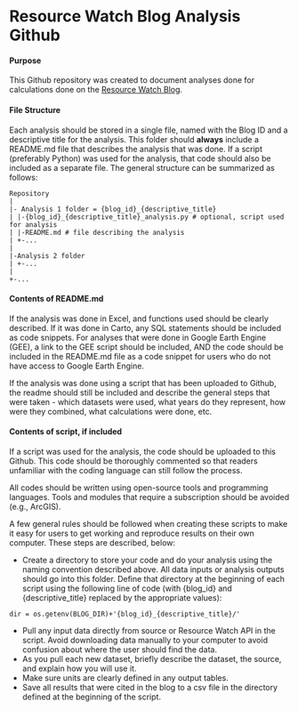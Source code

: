 # Resource Watch Blog Analysis Github
#### Purpose
This Github repository was created to document analyses done for calculations done on the [Resource Watch Blog](https://blog.resourcewatch.org/).

#### File Structure
Each analysis should be stored in a single file, named with the Blog ID and a descriptive title for the analysis. This folder should **always** include a README.md file that describes the analysis that was done. If a script (preferably Python) was used for the analysis, that code should also be included as a separate file. The general structure can be summarized as follows:

```
Repository
|
|- Analysis 1 folder = {blog_id}_{descriptive_title}
| |-{blog_id}_{descriptive_title}_analysis.py # optional, script used for analysis
| |-README.md # file describing the analysis
| +-...
|
|-Analysis 2 folder
| +-...
|
+-...
```

#### Contents of README.md
If the analysis was done in Excel, and functions used should be clearly described. If it was done in Carto, any SQL statements should be included as code snippets. For analyses that were done in Google Earth Engine (GEE), a link to the GEE script should be included, AND the code should be included in the README.md file as a code snippet for users who do not have access to Google Earth Engine.

If the analysis was done using a script that has been uploaded to Github, the readme should still be included and describe the general steps that were taken - which datasets were used, what years do they represent, how were they combined, what calculations were done, etc.


#### Contents of script, if included
If a script was used for the analysis, the code should be uploaded to this Github. This code should be thoroughly commented so that readers unfamiliar with the coding language can still follow the process.

All codes should be written using open-source tools and programming languages. Tools and modules that require a subscription should be avoided (e.g., ArcGIS).

A few general rules should be followed when creating these scripts to make it easy for users to get working and reproduce results on their own computer. These steps are described, below:
- Create a directory to store your code and do your analysis using the naming convention described above. All data inputs or analysis outputs should go into this folder. Define that directory at the beginning of each script using the following line of code (with {blog_id} and {descriptive_title} replaced by the appropriate values):
```
dir = os.getenv(BLOG_DIR)+'{blog_id}_{descriptive_title}/'
```
- Pull any input data directly from source or Resource Watch API in the script. Avoid downloading data manually to your computer to avoid confusion about where the user should find the data.
- As you pull each new dataset, briefly describe the dataset, the source, and explain how you will use it.
- Make sure units are clearly defined in any output tables.
- Save all results that were cited in the blog to a csv file in the directory defined at the beginning of the script.
